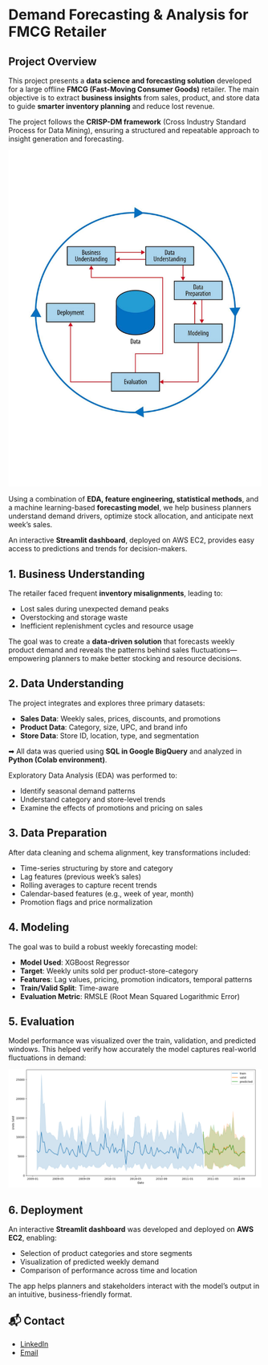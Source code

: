 

#  Demand Forecasting & Analysis for FMCG Retailer

## Project Overview

This project presents a **data science and forecasting solution** developed for a large offline **FMCG (Fast-Moving Consumer Goods)** retailer. The main objective is to extract **business insights** from sales, product, and store data to guide **smarter inventory planning** and reduce lost revenue.

The project follows the **CRISP-DM framework** (Cross Industry Standard Process for Data Mining), ensuring a structured and repeatable approach to insight generation and forecasting.

<p align="center">
  <img src="Deployment/StreamlitApp/framework.jpg" alt="CRISP-DM Framework" width="650"/>
</p>

Using a combination of **EDA, feature engineering, statistical methods**, and a machine learning-based **forecasting model**, we help business planners understand demand drivers, optimize stock allocation, and anticipate next week’s sales.

An interactive **Streamlit dashboard**, deployed on AWS EC2, provides easy access to predictions and trends for decision-makers.



##  1. Business Understanding

The retailer faced frequent **inventory misalignments**, leading to:

*  Lost sales during unexpected demand peaks
* Overstocking and storage waste
*  Inefficient replenishment cycles and resource usage

The goal was to create a **data-driven solution** that forecasts weekly product demand and reveals the patterns behind sales fluctuations—empowering planners to make better stocking and resource decisions.


##  2. Data Understanding

The project integrates and explores three primary datasets:

* **Sales Data**: Weekly sales, prices, discounts, and promotions
* **Product Data**: Category, size, UPC, and brand info
* **Store Data**: Store ID, location, type, and segmentation

➡ All data was queried using **SQL in Google BigQuery** and analyzed in **Python (Colab environment)**.

Exploratory Data Analysis (EDA) was performed to:

* Identify seasonal demand patterns
* Understand category and store-level trends
* Examine the effects of promotions and pricing on sales



##  3. Data Preparation

After data cleaning and schema alignment, key transformations included:

* Time-series structuring by store and category
* Lag features (previous week’s sales)
* Rolling averages to capture recent trends
* Calendar-based features (e.g., week of year, month)
* Promotion flags and price normalization


##  4. Modeling

The goal was to build a robust weekly forecasting model:

* **Model Used**: XGBoost Regressor
* **Target**: Weekly units sold per product-store-category
* **Features**: Lag values, pricing, promotion indicators, temporal patterns
* **Train/Valid Split**: Time-aware
* **Evaluation Metric**: RMSLE (Root Mean Squared Logarithmic Error)

##  5. Evaluation

Model performance was visualized over the train, validation, and predicted windows. This helped verify how accurately the model captures real-world fluctuations in demand:

![Model Prediction](Model_Biulding/Model_evaluation/Model_prediction.png)


## 6. Deployment

An interactive **Streamlit dashboard** was developed and deployed on **AWS EC2**, enabling:

* Selection of product categories and store segments
* Visualization of predicted weekly demand
* Comparison of performance across time and location

The app helps planners and stakeholders interact with the model’s output in an intuitive, business-friendly format.



## 📬 Contact

* [LinkedIn](https://www.linkedin.com/in/hadeel-als)
* [Email](mailto:alsaadonhadeel@gmail.com)
